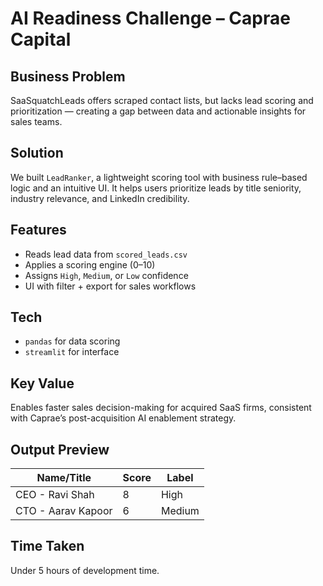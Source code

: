 # AI Readiness Challenge – Caprae Capital

##  Business Problem
SaaSquatchLeads offers scraped contact lists, but lacks lead scoring and prioritization — creating a gap between data and actionable insights for sales teams.

##  Solution
We built `LeadRanker`, a lightweight scoring tool with business rule–based logic and an intuitive UI. It helps users prioritize leads by title seniority, industry relevance, and LinkedIn credibility.

##  Features
- Reads lead data from `scored_leads.csv`
- Applies a scoring engine (0–10)
- Assigns `High`, `Medium`, or `Low` confidence
- UI with filter + export for sales workflows

##  Tech
- `pandas` for data scoring
- `streamlit` for interface

##  Key Value
Enables faster sales decision-making for acquired SaaS firms, consistent with Caprae’s post-acquisition AI enablement strategy.

##  Output Preview

| Name/Title         | Score | Label  |
|--------------------|-------|--------|
| CEO - Ravi Shah    | 8     | High   |
| CTO - Aarav Kapoor | 6     | Medium |

##  Time Taken
Under 5 hours of development time.
